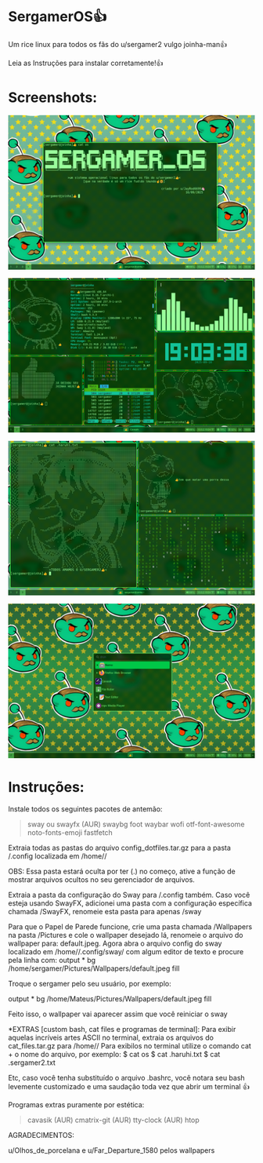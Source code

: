 # SergamerOS👍
Um rice linux para todos os fãs do u/sergamer2 vulgo joinha-man👍

Leia as Instruções para instalar corretamente!👍

# Screenshots:
![image](https://github.com/JayRod6699/SergamerOS/blob/main/Screenshot%20from%202025-09-16%2019-14-36.png)

![image](https://github.com/JayRod6699/SergamerOS/blob/main/Screenshot%20from%202025-09-16%2019-03-39.png)

![image](https://github.com/JayRod6699/SergamerOS/blob/main/Screenshot%20from%202025-09-16%2019-12-46.png)

![image](https://github.com/JayRod6699/SergamerOS/blob/main/Screenshot%20from%202025-09-16%2018-55-45.png)

# Instruções:
Instale todos os seguintes pacotes de antemão:
>sway ou swayfx (AUR)
>swaybg
>foot
>waybar
>wofi
>otf-font-awesome
>noto-fonts-emoji
>fastfetch

Extraia todas as pastas do arquivo config_dotfiles.tar.gz para a pasta /.config localizada em /home/<user>/

OBS: Essa pasta estará oculta por ter (.) no começo, ative a função de mostrar arquivos ocultos no seu gerenciador de arquivos.

Extraia a pasta da configuração do Sway para /.config também. Caso você esteja usando SwayFX, adicionei uma pasta com a configuração específica chamada /SwayFX, renomeie esta pasta para apenas /sway

Para que o Papel de Parede funcione, crie uma pasta chamada /Wallpapers na pasta /Pictures e cole o wallpaper desejado lá, renomeie o arquivo do wallpaper para: default.jpeg. Agora abra o arquivo config do sway localizado em /home/<user>/.config/sway/ com algum editor de texto e procure pela linha com: 
output * bg /home/sergamer/Pictures/Wallpapers/default.jpeg fill

Troque o sergamer pelo seu usuário, por exemplo:

output * bg /home/Mateus/Pictures/Wallpapers/default.jpeg fill

Feito isso, o wallpaper vai aparecer assim que você reiniciar o sway

*EXTRAS [custom bash, cat files e programas de terminal]:
Para exibir aquelas incríveis artes ASCII no terminal, extraia os arquivos do cat_files.tar.gz para /home/<user>/ Para exibilos no terminal utilize o comando cat + o nome do arquivo, por exemplo:
$ cat os
$ cat .haruhi.txt
$ cat .sergamer2.txt

Etc, caso você tenha substituído o arquivo .bashrc, você notara seu bash levemente customizado e uma saudação toda vez que abrir um terminal 👍

Programas extras puramente por estética:
>cavasik (AUR)
>cmatrix-git (AUR)
>tty-clock (AUR)
>htop

AGRADECIMENTOS:

u/Olhos_de_porcelana e u/Far_Departure_1580
pelos wallpapers
